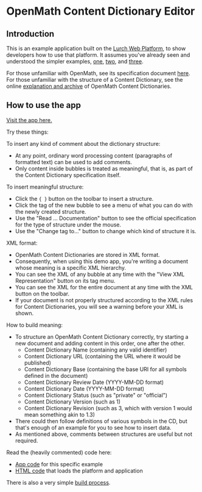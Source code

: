 
# OpenMath Content Dictionary Editor

## Introduction

This is an example application built on the
[Lurch Web Platform](https://github.com/lurchmath/lurch),
to show developers how to use that platform.  It assumes you've already
seen and understood the simpler examples,
[one](https://github.com/lurchmath/lwp-example-simple),
[two](https://github.com/lurchmath/lwp-example-complex), and
[three](https://github.com/lurchmath/lwp-example-math).

For those unfamiliar with OpenMath, see its specification document
[here](http://www.openmath.org/standard/om20-2004-06-30/).  For those
unfamiliar with the structure of a Content Dictionary, see the online
[explanation and archive](https://www.openmath.org/cd/) of OpenMath
Content Dictionaries.

## How to use the app

[Visit the app here.](https://lurchmath.github.io/lwp-example-openmath)

Try these things:

To insert any kind of comment about the dictionary structure:

 * At any point, ordinary word processing content (paragraphs of formatted
   text) can be used to add comments.
 * Only content inside bubbles is treated as meaningful, that is, as part of
   the Content Dictionary specification itself.

To insert meaningful structure:

 * Click the `{ }` button on the toolbar to insert a structure.
 * Click the tag of the new bubble to see a menu of what you can do with the
   newly created structure.
 * Use the "Read ... Documentation" button to see the official specification
   for the type of structure under the mouse.
 * Use the "Change tag to..." button to change which kind of structure it
   is.

XML format:

 * OpenMath Content Dictionaries are stored in XML format.
 * Consequently, when using this demo app, you're writing a document whose
   meaning is a specific XML hierarchy.
 * You can see the XML of any bubble at any time with the "View XML
   Representation" button on its tag menu.
 * You can see the XML for the entire document at any time with the XML
   button on the toolbar.
 * If your document is not properly structured according to the XML rules
   for Content Dictionaries, you will see a warning before your XML is
   shown.

How to build meaning:

 * To structure an OpenMath Content Dictionary correctly, try starting a new
   document and adding content in this order, one after the other.
    * Content Dictionary Name (containing any valid identifier)
    * Content Dictionary URL (containing the URL where it would be
      published)
    * Content Dictionary Base (containing the base URI for all symbols
      defined in the document)
    * Content Dictionary Review Date (YYYY-MM-DD format)
    * Content Dictionary Date (YYYY-MM-DD format)
    * Content Dictionary Status (such as "private" or "official")
    * Content Dictionary Version (such as 1)
    * Content Dictionary Revision (such as 3, which with version 1 would
      mean something akin to 1.3)
 * There could then follow definitions of various symbols in the CD, but
   that's enough of an example for you to see how to insert data.
 * As mentioned above, comments between structures are useful but not
   required.

Read the (heavily commented) code here:

 * [App code](lwp-example-openmath.litcoffee) for this specific example
 * [HTML code](index.html) that loads the platform and application

There is also a very simple [build process](gulpfile.litcoffee).
